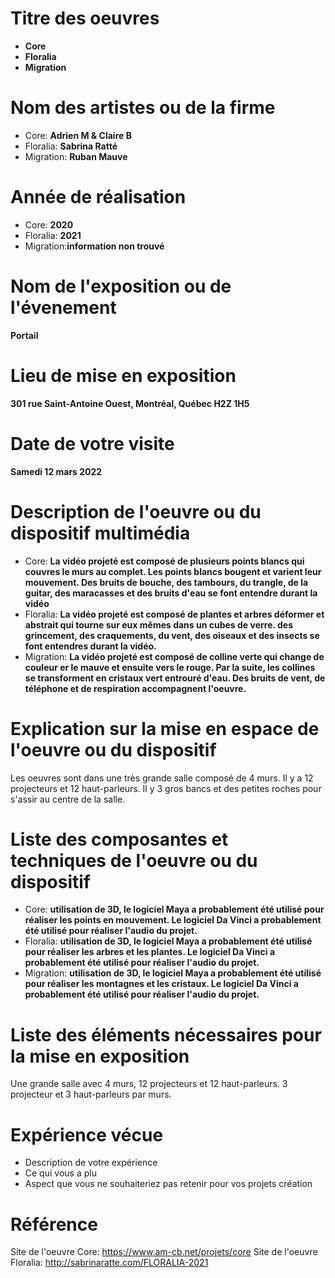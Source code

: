 # Titre des oeuvres
- **Core**
- **Floralia**
- **Migration**
# Nom des artistes ou de la firme
- Core: **Adrien M & Claire B**
- Floralia: **Sabrina Ratté**
- Migration: **Ruban Mauve** 
# Année de réalisation
- Core: **2020**
- Floralia: **2021**
- Migration:**information non trouvé**
# Nom de l'exposition ou de l'évenement
**Portail**
# Lieu de mise en exposition
**301 rue Saint-Antoine Ouest, Montréal, Québec H2Z 1H5**
# Date de votre visite
**Samedi 12 mars 2022**
# Description de l'oeuvre ou du dispositif multimédia
- Core: **La vidéo projeté est composé de plusieurs points blancs qui couvres le murs au complet. Les points blancs bougent et varient leur mouvement. Des bruits de bouche, des tambours, du trangle, de la guitar, des maracasses et des bruits d'eau se font entendre durant la vidéo**
- Floralia: **La vidéo projeté est composé de plantes et arbres déformer et abstrait qui tourne sur eux mêmes dans un cubes de verre. des grincement, des craquements, du vent, des oiseaux et des insects se font entendres durant la vidéo.**
- Migration: **La vidéo projeté est composé de colline verte qui change de couleur er le mauve et ensuite vers le rouge. Par la suite, les collines se transforment en cristaux vert entrouré d'eau. Des bruits de vent, de téléphone et de respiration accompagnent l'oeuvre.**
# Explication sur la mise en espace de l'oeuvre ou du dispositif
Les oeuvres sont dans une très grande salle composé de 4 murs. Il y a 12 projecteurs et 12 haut-parleurs. Il y 3 gros bancs et des petites roches pour s'assir au centre de la salle.
# Liste des composantes et techniques de l'oeuvre ou du dispositif
- Core: **utilisation de 3D, le logiciel Maya a probablement été utilisé pour réaliser les points en mouvement. Le logiciel Da Vinci a probablement été utilisé pour réaliser l'audio du projet.**
- Floralia: **utilisation de 3D, le logiciel Maya a probablement été utilisé pour réaliser les arbres et les plantes. Le logiciel Da Vinci a probablement été utilisé pour réaliser l'audio du projet.**
- Migration: **utilisation de 3D, le logiciel Maya a probablement été utilisé pour réaliser les montagnes et les cristaux. Le logiciel Da Vinci a probablement été utilisé pour réaliser l'audio du projet.**
# Liste des éléments nécessaires pour la mise en exposition
Une grande salle avec 4 murs, 12 projecteurs et 12 haut-parleurs. 3 projecteur et 3 haut-parleurs par murs.
# Expérience vécue
- Description de votre expérience
- Ce qui vous a plu
- Aspect que vous ne souhaiteriez pas retenir pour vos projets création
# Référence
Site de l'oeuvre Core: https://www.am-cb.net/projets/core
Site de l'oeuvre Floralia: http://sabrinaratte.com/FLORALIA-2021
